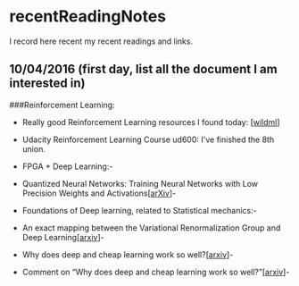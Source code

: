 # recentReadingNotes
I record here recent my recent readings and links.

## 10/04/2016 (first day, list all the document I am interested in)
###Reinforcement Learning:
- Really good Reinforcement Learning resources I found today: [[wildml](http://www.wildml.com/)]
- Udacity Reinforcement Learning Course ud600: I've finished the 8th union.

- FPGA + Deep Learning:-
- Quantized Neural Networks: Training Neural Networks with Low Precision Weights and Activations[[arXiv](https://arxiv.org/abs/1609.07061)]-

- Foundations of Deep learning, related to Statistical mechanics:-
- An exact mapping between the Variational Renormalization Group and Deep Learning[[arxiv](https://arxiv.org/abs/1410.3831)]-
- Why does deep and cheap learning work so well?[[arxiv](https://arxiv.org/abs/1608.08225)]-
- Comment on “Why does deep and cheap learning work so well?”[[arxiv](https://arxiv.org/abs/1609.03541)]-




